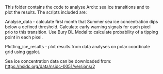 This folder contains the code to analyse Arcitc sea ice transitions and to plot the results. The scripts included are:

Analyse_data - calculate first month that Summer sea ice concentration dips below a defined threshold. Calculate early warning signals for each pixel prio to this transition. Use Bury DL Model to calculate probability of a tipping point in each pixel.

Plotting_ice_results - plot results from data analyses on polar coordinate grid using ggplot. 

Sea ice concentration data can be downloaded from: https://nsidc.org/data/nsidc-0051/versions/2
